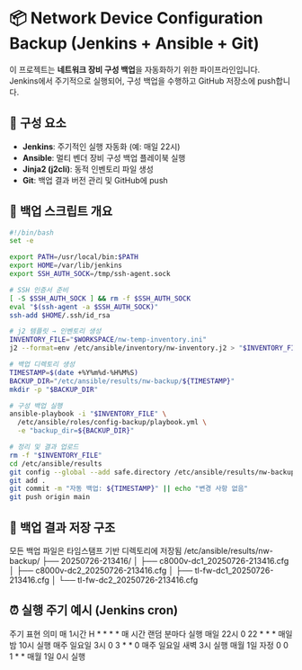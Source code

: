 # 📦 Network Device Configuration Backup (Jenkins + Ansible + Git)

이 프로젝트는 **네트워크 장비 구성 백업**을 자동화하기 위한 파이프라인입니다.  
Jenkins에서 주기적으로 실행되어, 구성 백업을 수행하고 GitHub 저장소에 push합니다.

## 🔧 구성 요소

- **Jenkins**: 주기적인 실행 자동화 (예: 매일 22시)
- **Ansible**: 멀티 벤더 장비 구성 백업 플레이북 실행
- **Jinja2 (j2cli)**: 동적 인벤토리 파일 생성
- **Git**: 백업 결과 버전 관리 및 GitHub에 push

## 🧩 백업 스크립트 개요

```bash
#!/bin/bash
set -e

export PATH=/usr/local/bin:$PATH
export HOME=/var/lib/jenkins
export SSH_AUTH_SOCK=/tmp/ssh-agent.sock

# SSH 인증서 준비
[ -S $SSH_AUTH_SOCK ] && rm -f $SSH_AUTH_SOCK
eval "$(ssh-agent -a $SSH_AUTH_SOCK)"
ssh-add $HOME/.ssh/id_rsa

# j2 템플릿 → 인벤토리 생성
INVENTORY_FILE="$WORKSPACE/nw-temp-inventory.ini"
j2 --format=env /etc/ansible/inventory/nw-inventory.j2 > "$INVENTORY_FILE"

# 백업 디렉토리 생성
TIMESTAMP=$(date +%Y%m%d-%H%M%S)
BACKUP_DIR="/etc/ansible/results/nw-backup/${TIMESTAMP}"
mkdir -p "$BACKUP_DIR"

# 구성 백업 실행
ansible-playbook -i "$INVENTORY_FILE" \
  /etc/ansible/roles/config-backup/playbook.yml \
  -e "backup_dir=${BACKUP_DIR}"

# 정리 및 결과 업로드
rm -f "$INVENTORY_FILE"
cd /etc/ansible/results
git config --global --add safe.directory /etc/ansible/results/nw-backup
git add .
git commit -m "자동 백업: ${TIMESTAMP}" || echo "변경 사항 없음"
git push origin main
```

## 📁 백업 결과 저장 구조
모든 백업 파일은 타임스탬프 기반 디렉토리에 저장됨
/etc/ansible/results/nw-backup/
  ├── 20250726-213416/
  │   ├── c8000v-dc1_20250726-213416.cfg
  │   ├── c8000v-dc2_20250726-213416.cfg
  │   ├── tl-fw-dc1_20250726-213416.cfg
  │   └── tl-fw-dc2_20250726-213416.cfg
  
## ⏰ 실행 주기 예시 (Jenkins cron)
주기	표현	의미
매 1시간	H * * * *	매 시간 랜덤 분마다 실행
매일 22시	0 22 * * *	매일 밤 10시 실행
매주 일요일 3시	0 3 * * 0	매주 일요일 새벽 3시 실행
매월 1일 자정	0 0 1 * *	매월 1일 0시 실행
